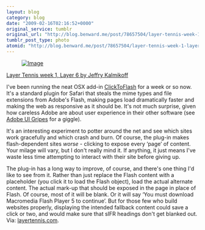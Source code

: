 ```yaml
---
layout: blog
category: blog
date: "2009-02-16T02:16:52+0000"
original_service: tumblr
original_url: "http://blog.benward.me/post/78657504/layer-tennis-week-1-layer-6-by-jeffry"
tumblr_post_type: photo
atomid: "http://blog.benward.me/post/78657504/layer-tennis-week-1-layer-6-by-jeffry"
---
```

<figure class="photo">
  <a href="http://layertennis.com/090213/06.php"><img src="http://benward.me/res/tumblr/media/78657504/0.jpg" alt="Image"></a>
</figure>

<a href="http://layertennis.com/090213/06.php">Layer Tennis week 1, Layer 6 by Jeffry Kalmikoff</a>

I've been running the neat OSX add-in [ClickToFlash](http://github.com/rentzsch/clicktoflash/tree/master) for a week or so now. It's a standard plugin for Safari that steals the mime types and file extensions from Adobe's Flash, making pages load dramatically faster and making the web as responsive as it should be. It's not much surprise, given how careless Adobe are about user experience in their other software (see [Adobe UI Gripes](http://adobegripes.tumblr.com/) for a giggle).

It's an interesting experiment to potter around the net and see which sites work gracefully and which crash and burn. Of course, the plug-in makes flash-dependent sites _worse_ - clicking to expose every ‘page’ of content. Your milage will vary, but I don't really mind it. If anything, it just means I've waste less time attempting to interact with their site before giving up.

The plug-in has a long way to improve, of course, and there's one thing I'd like to see from it. Rather than just replace the Flash content with a placeholder (you click it to load the Flash object), load the actual alternate content. The actual mark-up that should be exposed in the page in place of Flash. Of course, most of it will be blank. Or it will say ‘You must download Macromedia Flash Player 5 to continue’. But for those few who build websites properly, displaying the intended fallback content could save a click or two, and would make sure that sIFR headings don't get blanked out.
Via: [layertennis.com](http://layertennis.com/090213/06.php).